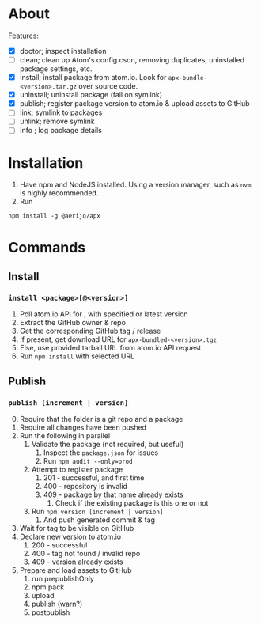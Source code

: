 # About

Features:
- [X] doctor; inspect installation
- [ ] clean; clean up Atom's config.cson, removing duplicates, uninstalled package settings, etc.
- [X] install; install package from atom.io. Look for `apx-bundle-<version>.tar.gz` over source code.
- [X] uninstall; uninstall package (fail on symlink)
- [X] publish; register package version to atom.io & upload assets to GitHub
- [ ] link; symlink to packages
- [ ] unlink; remove symlink
- [ ] info <package>; log package details

# Installation
1. Have npm and NodeJS installed. Using a version manager, such as `nvm`, is highly recommended.
2. Run
```
npm install -g @aerijo/apx
```

# Commands

## Install

### `install <package>[@<version>]`

1. Poll atom.io API for <package>, with specified or latest version
2. Extract the GitHub owner & repo
3. Get the corresponding GitHub tag / release
4. If present, get download URL for `apx-bundled-<version>.tgz`
5. Else, use provided tarball URL from atom.io API request
6. Run `npm install` with selected URL

## Publish

### `publish [increment | version]`

0. Require that the folder is a git repo and a package
1. Require all changes have been pushed
2. Run the following in parallel
    1. Validate the package (not required, but useful)
        1. Inspect the `package.json` for issues
        2. Run `npm audit --only=prod`
    2. Attempt to register package
        1. 201 - successful, and first time
        2. 400 - repository is invalid
        3. 409 - package by that name already exists
            1. Check if the existing package is this one or not
    3. Run `npm version [increment | version]`
        1. And push generated commit & tag
3. Wait for tag to be visible on GitHub
4. Declare new version to atom.io
    1. 200 - successful
    2. 400 - tag not found / invalid repo
    3. 409 - version already exists
5. Prepare and load assets to GitHub
    1. run prepublishOnly
    2. npm pack
    3. upload
    4. publish (warn?)
    5. postpublish
